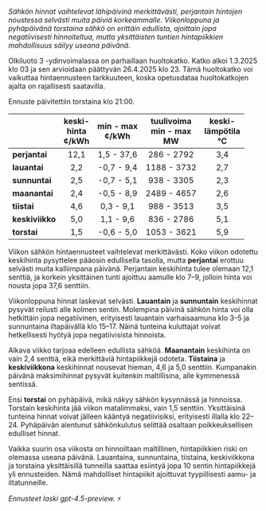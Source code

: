 *Sähkön hinnat vaihtelevat lähipäivinä merkittävästi, perjantain hintojen noustessa selvästi muita päiviä korkeammalle. Viikonloppuna ja pyhäpäivänä torstaina sähkö on erittäin edullista, ajoittain jopa negatiivisesti hinnoiteltua, mutta yksittäisten tuntien hintapiikkien mahdollisuus säilyy useana päivänä.*

Olkiluoto 3 -ydinvoimalassa on parhaillaan huoltokatko. Katko alkoi 1.3.2025 klo 03 ja sen arvioidaan päättyvän 26.4.2025 klo 23. Tämä huoltokatko voi vaikuttaa hintaennusteen tarkkuuteen, koska opetusdataa huoltokatkojen ajalta on rajallisesti saatavilla.

Ennuste päivitettiin torstaina klo 21:00.

|              | keski-<br>hinta<br>¢/kWh | min - max<br>¢/kWh | tuulivoima<br>min - max<br>MW | keski-<br>lämpötila<br>°C |
|:-------------|:----------------:|:----------------:|:-------------:|:-------------:|
| **perjantai**   |       12,1       |    1,5 - 37,6     |      286 - 2792      |      3,4      |
| **lauantai**    |       2,2        |   -0,7 - 9,4      |     1188 - 3732      |      2,7      |
| **sunnuntai**   |       2,5        |   -0,7 - 5,1      |      938 - 3305      |      2,3      |
| **maanantai**   |       2,4        |   -0,5 - 8,9      |     2489 - 4657      |      2,6      |
| **tiistai**     |       4,6        |    0,3 - 9,1      |      988 - 3513      |      3,5      |
| **keskiviikko** |       5,0        |    1,1 - 9,6      |      836 - 2786      |      5,1      |
| **torstai**     |       1,5        |   -0,6 - 5,0      |     1053 - 3621      |      5,9      |

Viikon sähkön hintaennusteet vaihtelevat merkittävästi. Koko viikon odotettu keskihinta pysyttelee pääosin edullisella tasolla, mutta **perjantai** erottuu selvästi muita kalliimpana päivänä. Perjantain keskihinta tulee olemaan 12,1 senttiä, ja korkein yksittäinen tunti ajoittuu aamulle klo 7–9, jolloin hinta voi nousta jopa 37,6 senttiin.

Viikonloppuna hinnat laskevat selvästi. **Lauantain** ja **sunnuntain** keskihinnat pysyvät reilusti alle kolmen sentin. Molempina päivinä sähkön hinta voi olla hetkittäin jopa negatiivinen, erityisesti lauantain varhaisaamuna klo 3–5 ja sunnuntaina iltapäivällä klo 15–17. Näinä tunteina kuluttajat voivat hetkellisesti hyötyä jopa negatiivisista hinnoista.

Alkava viikko tarjoaa edelleen edullista sähköä. **Maanantain** keskihinta on vain 2,4 senttiä, eikä merkittäviä hintapiikkejä odoteta. **Tiistaina** ja **keskiviikkona** keskihinnat nousevat hieman, 4,6 ja 5,0 senttiin. Kumpanakin päivänä maksimihinnat pysyvät kuitenkin maltillisina, alle kymmenessä sentissä.

Ensi **torstai** on pyhäpäivä, mikä näkyy sähkön kysynnässä ja hinnoissa. Torstain keskihinta jää viikon matalimmaksi, vain 1,5 senttiin. Yksittäisinä tunteina hinnat voivat jälleen kääntyä negatiivisiksi, erityisesti illalla klo 22–24. Pyhäpäivän alentunut sähkönkulutus selittää osaltaan poikkeuksellisen edulliset hinnat.

Vaikka suurin osa viikosta on hinnoiltaan maltillinen, hintapiikkien riski on olemassa useana päivänä. Lauantaina, sunnuntaina, tiistaina, keskiviikkona ja torstaina yksittäisillä tunneilla saattaa esiintyä jopa 10 sentin hintapiikkejä yli ennusteiden. Nämä mahdolliset hintapiikit ajoittuvat tyypillisesti aamu- ja iltatunneille.

*Ennusteet laski gpt-4.5-preview.* ⚡
